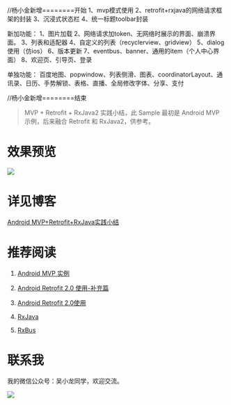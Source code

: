 //杨小金新增========开始
1、mvp模式使用
2、retrofit+rxjava的网络请求框架的封装
3、沉浸式状态栏
4、统一标题toolbar封装


新加功能：
1、图片加载
2、网络请求加token、无网络时展示的界面、崩溃界面。
3、列表和适配器
4、自定义的列表（recyclerview、gridview）
5、dialog使用（仿ios）
6、版本更新
7、eventbus、banner、通用的item（个人中心界面）
8、欢迎页、引导页、登录


单独功能：
百度地图、popwindow、列表侧滑、图表、coordinatorLayout、通讯录、日历、手势解锁、表格、直播、全局修改字体、分享、支付

//杨小金新增========结束





> MVP + Retrofit + RxJava2 实践小结，此 Sample 最初是 Android MVP 示例，后来融合 Retrofit 和 RxJava2，供参考。


# 效果预览
![](http://7q5c2h.com1.z0.glb.clouddn.com/mvp_retrofit_rxjava.jpg)

# 详见博客
[Android MVP+Retrofit+RxJava实践小结](http://wuxiaolong.me/2016/06/12/mvpRetrofitRxjava/)

# 推荐阅读
1. [Android MVP 实例](http://wuxiaolong.me/2015/09/23/AndroidMVPSample/)

1. [Android Retrofit 2.0 使用-补充篇](http://wuxiaolong.me/2016/06/18/retrofits/)

1. [Android Retrofit 2.0使用](http://wuxiaolong.me/2016/01/15/retrofit/)

1. [RxJava](http://wuxiaolong.me/2016/01/18/rxjava/)

1. [RxBus](http://wuxiaolong.me/2016/04/07/rxbus/)

# 联系我
我的微信公众号：吴小龙同学，欢迎交流。

![](http://7q5c2h.com1.z0.glb.clouddn.com/qrcode_wuxiaolong.jpg)


